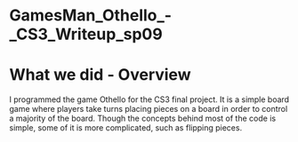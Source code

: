 GamesMan\_Othello\_-\_CS3\_Writeup\_sp09
========================================

What we did - Overview
======================

I programmed the game Othello for the CS3 final project. It is a simple board game where players take turns placing pieces on a board in order to control a majority of the board. Though the concepts behind most of the code is simple, some of it is more complicated, such as flipping pieces.

